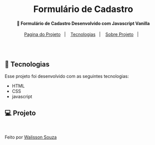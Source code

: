 <h1 align="center">
    Formulário de  Cadastro
</h1>

<h4 align="center">
  📃 Formulário de  Cadastro Desenvolvido com Javascript Vanilla
</h4>

<p align="center">
  <a href="https://wonderful-spence-1212d4.netlify.app/">Pagina do Projeto</a>&nbsp;&nbsp;&nbsp;|&nbsp;&nbsp;&nbsp;
  <a href="#rocket-tecnologias">Tecnologias</a>&nbsp;&nbsp;&nbsp;|&nbsp;&nbsp;&nbsp;
  <a href="#-projeto">Sobre Projeto</a>&nbsp;&nbsp;&nbsp;|&nbsp;&nbsp;&nbsp;  
</p>

<br>

<p align="center">
  <img src="">
</p>

## :rocket: Tecnologias

Esse projeto foi desenvolvido com as seguintes tecnologias:

- HTML
- CSS
- javascript

## 💻 Projeto



<br>

Feito por [Walisson Souza](https://github.com/walisson27)

